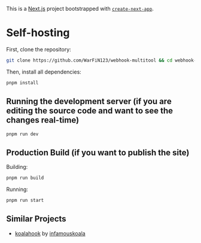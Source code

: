 This is a [Next.js](https://nextjs.org) project bootstrapped with [`create-next-app`](https://nextjs.org/docs/app/api-reference/cli/create-next-app).

# Self-hosting
First, clone the repository:

```bash
git clone https://github.com/WarFiN123/webhook-multitool && cd webhook-multitool
```

Then, install all dependencies:

```bash
pnpm install
```

## Running the development server (if you are editing the source code and want to see the changes real-time)

```bash
pnpm run dev
```

## Production Build (if you want to publish the site)

Building:
```bash
pnpm run build
```

Running:
```bash
pnpm run start
```

## Similar Projects

- [koalahook](https://github.com/infamouskoala/koalahook) by [infamouskoala](https://github.com/infamouskoala)

